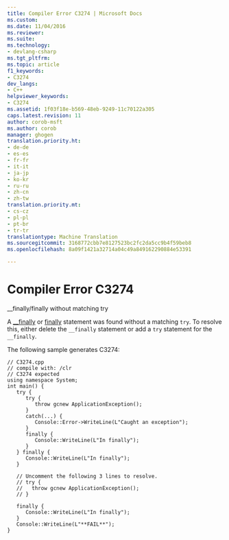 ```yaml
---
title: Compiler Error C3274 | Microsoft Docs
ms.custom: 
ms.date: 11/04/2016
ms.reviewer: 
ms.suite: 
ms.technology:
- devlang-csharp
ms.tgt_pltfrm: 
ms.topic: article
f1_keywords:
- C3274
dev_langs:
- C++
helpviewer_keywords:
- C3274
ms.assetid: 1f03f18e-b569-48eb-9249-11c70122a305
caps.latest.revision: 11
author: corob-msft
ms.author: corob
manager: ghogen
translation.priority.ht:
- de-de
- es-es
- fr-fr
- it-it
- ja-jp
- ko-kr
- ru-ru
- zh-cn
- zh-tw
translation.priority.mt:
- cs-cz
- pl-pl
- pt-br
- tr-tr
translationtype: Machine Translation
ms.sourcegitcommit: 3168772cbb7e8127523bc2fc2da5cc9b4f59beb8
ms.openlocfilehash: 8a09f1421a32714a04c49a849162290884e53391

---
```

# Compiler Error C3274
__finally/finally without matching try  
  
 A [__finally](../../cpp/try-finally-statement.md) or [finally](../../dotnet/finally.md) statement was found without a matching `try`. To resolve this, either delete the `__finally` statement or add a `try` statement for the `__finally`.  
  
 The following sample generates C3274:  
  
```  
// C3274.cpp  
// compile with: /clr  
// C3274 expected  
using namespace System;  
int main() {  
   try {  
      try {  
         throw gcnew ApplicationException();  
      }  
      catch(...) {  
         Console::Error->WriteLine(L"Caught an exception");  
      }  
      finally {  
         Console::WriteLine(L"In finally");  
      }  
   } finally {  
      Console::WriteLine(L"In finally");  
   }  
  
   // Uncomment the following 3 lines to resolve.  
   // try {  
   //   throw gcnew ApplicationException();  
   // }  
  
   finally {  
      Console::WriteLine(L"In finally");  
   }  
   Console::WriteLine(L"**FAIL**");  
}  
```


<!--HONumber=Jan17_HO1-->


